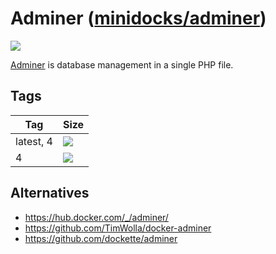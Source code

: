 Adminer ([minidocks/adminer](https://hub.docker.com/r/minidocks/adminer))
=========================================================================

![](https://www.adminer.org/static/images/logo.png)

[Adminer](https://www.adminer.org) is database management in a single PHP file.

Tags
----

| Tag       | Size                                                                     |
|-----------|--------------------------------------------------------------------------|
| latest, 4 | ![](https://images.microbadger.com/badges/image/minidocks/adminer.svg)   |
| 4         | ![](https://images.microbadger.com/badges/image/minidocks/adminer:4.svg) |



Alternatives
------------

- https://hub.docker.com/_/adminer/
- https://github.com/TimWolla/docker-adminer
- https://github.com/dockette/adminer
